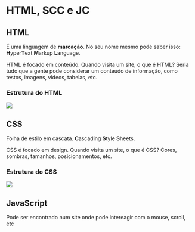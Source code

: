 # HTML, SCC e JC

## HTML

É uma linguagem de **marcação**. No seu nome mesmo pode saber isso: **H**yper**T**ext **M**arkup **L**anguage.

HTML é focado em conteúdo. Quando visita um site, o que é HTML? Seria tudo que a gente pode considerar um conteúdo de informação, como testos, imagens, videos, tabelas, etc.

### Estrutura do HTML

<img src="https://cdn.discordapp.com/attachments/901608374456696842/903719874990329936/unknown.png">

## CSS

Folha de estilo em cascata. **C**ascading **S**tyle **S**heets.

CSS é focado em design. Quando visita um site, o que é CSS? Cores, sombras, tamanhos, posicionamentos, etc.

### Estrutura do CSS

<img src="https://cdn.discordapp.com/attachments/901608374456696842/903720434451742730/unknown.png">

## JavaScript

Pode ser encontrado num site onde pode intereagir com o mouse, scroll, etc